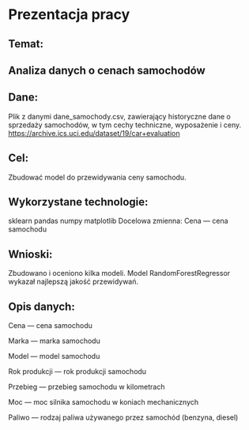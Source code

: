# Prezentacja pracy
## Temat:
## Analiza danych o cenach samochodów

## Dane:
Plik z danymi dane_samochody.csv, zawierający historyczne dane o sprzedaży samochodów, w tym cechy techniczne, wyposażenie i ceny. https://archive.ics.uci.edu/dataset/19/car+evaluation

## Cel:
Zbudować model do przewidywania ceny samochodu.

## Wykorzystane technologie:
sklearn
pandas
numpy
matplotlib
Docelowa zmienna:
Cena — cena samochodu

## Wnioski:
Zbudowano i oceniono kilka modeli.
Model RandomForestRegressor wykazał najlepszą jakość przewidywań.

## Opis danych:

Cena — cena samochodu

Marka — marka samochodu

Model — model samochodu

Rok produkcji — rok produkcji samochodu

Przebieg — przebieg samochodu w kilometrach

Moc — moc silnika samochodu w koniach mechanicznych

Paliwo — rodzaj paliwa używanego przez samochód (benzyna, diesel)
